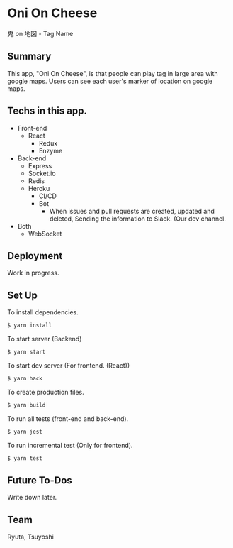# Oni On Cheese

鬼 on 地図 - Tag Name

## Summary
This app, "Oni On Cheese", is that people can play tag in large area with google maps.
Users can see each user's marker of location on google maps.

## Techs in this app.

- Front-end
  - React
    - Redux
    - Enzyme
- Back-end
  - Express
  - Socket.io
  - Redis
  - Heroku
    - CI/CD
    - Bot
      - When issues and pull requests are created, updated and deleted, Sending the information to Slack. (Our dev channel.
- Both
  - WebSocket


## Deployment

Work in progress.

## Set Up

To install dependencies.
```javascript
$ yarn install
```

To start server (Backend)
```javascript
$ yarn start
```

To start dev server (For frontend. (React))
```javascript
$ yarn hack
```

To create production files.
```javascript
$ yarn build
```

To run all tests (front-end and back-end).
```javascript
$ yarn jest
```

To run incremental test (Only for frontend).
```javascript
$ yarn test
```

## Future To-Dos

Write down later.

## Team
Ryuta, Tsuyoshi